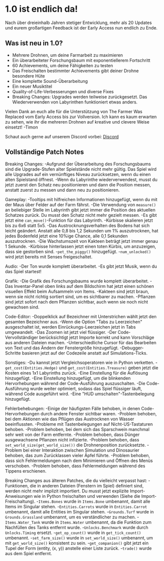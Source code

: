 # 1.0 ist endlich da!
Nach über dreieinhalb Jahren stetiger Entwicklung, mehr als 20 Updates und eurem großartigen Feedback ist der Early Access nun endlich zu Ende.

## Was ist neu in 1.0?
- Mehrere Drohnen, um deine Farmarbeit zu maximieren
- Ein überarbeiteter Forschungsbaum mit exponentiellerem Fortschritt
- 60 Achievements, um deine Fähigkeiten zu testen
- Das Freischalten bestimmter Achievements gibt deiner Drohne besondere Hüte
- Eine komplette Sound-Überarbeitung
- Ein neuer Musiktitel
- Quality-of-Life-Verbesserungen und diverse Fixes
- Breaking Changes: Upgrades werden teilweise zurückgesetzt. Das Wiederverwenden von Labyrinthen funktioniert etwas anders.

Vielen Dank an euch alle für die Unterstützung von The Farmer Was Replaced vom Early Access bis zur Vollversion.
Ich kann es kaum erwarten zu sehen, wie ihr die mehreren Drohnen auf kreative und clevere Weise einsetzt!
-Timon

Schaut auch gerne auf unserem Discord vorbei:
[Discord](https://discord.com/invite/kj33cJkeJn)

## Vollständige Patch Notes
Breaking Changes:
-Aufgrund der Überarbeitung des Forschungsbaums sind die Upgrade-Stufen alter Spielstände nicht mehr gültig. Das Spiel wird alle Upgrades auf ein vernünftiges Niveau zurücksetzen, wenn du einen alten Spielstand öffnest.
-Wenn du Labyrinthe wiederverwendest, musst du jetzt zuerst den Schatz neu positionieren und dann die Position messen, anstatt zuerst zu messen und dann neu zu positionieren.

Gameplay:
-Tooltips mit hilfreichen Informationen hinzugefügt, wenn du mit der Maus über Felder auf der Farm fährst.
-Die Verwendung von `measure()` an beliebiger Stelle im Labyrinth gibt jetzt immer die Position des aktuellen Schatzes zurück. Du musst den Schatz nicht mehr gezielt messen.
-Es gibt jetzt eine `can_move()`-Funktion für das Labyrinth.
-Kürbisse skalieren jetzt bis zu 6x6 statt 5x5.
-Das Austrocknungsverhalten des Bodens hat sich leicht geändert. Anstatt alle 0,8 bis 1,2 Sekunden um 1% auszutrocknen, hat jedes Bodenfeld jetzt eine 10%ige Chance, alle 0,1 Sekunden auszutrocknen.
-Die Wachstumszeit von Kakteen beträgt jetzt immer genau 1 Sekunde.
-Kürbisse hinterlassen jetzt einen toten Kürbis, um anzuzeigen, dass sie gestorben sind.
-`pet_the_piggy()` hinzugefügt.
-`num_unlocked()` wird jetzt bereits mit Senses freigeschaltet.

Audio:
-Der Ton wurde komplett überarbeitet.
-Es gibt jetzt Musik, wenn du das Spiel startest!

Grafik:
-Die Grafik des Forschungsbaums wurde komplett überarbeitet.
-Das Inventar-Panel oben links auf dem Bildschirm hat jetzt einen schönen visuellen Effekt beim Aufsammeln von Items.
-Kakteen sind jetzt braun, wenn sie nicht richtig sortiert sind, um es sichtbarer zu machen.
-Pflanzen sind jetzt sofort nach dem Pflanzen sichtbar, auch wenn sie noch nicht gewachsen sind.

Code-Editor:
-Doppelklick auf Bezeichner mit Unterstrichen wählt jetzt den gesamten Bezeichner aus.
-Wenn die Option "Tabs zu Leerzeichen" ausgeschaltet ist, werden Einrückungs-Leerzeichen jetzt in Tabs umgewandelt.
-Das Zoomen ist jetzt viel flüssiger.
-Der Code-Vervollständiger berücksichtigt jetzt Importe korrekt und kann Vorschläge aus anderen Dateien machen.
-Unterschiedliche Cursor für das Bearbeiten von Text und das Ändern der Fenstergröße hinzugefügt.
-Debugger-Schritte basieren jetzt auf der Codezeile anstatt auf Simulations-Ticks.

Sonstiges:
-Du kannst jetzt Vergleichsoperatoren wie in Python verketten.
-`get_cost(Entities.Hedge)` und `get_cost(Entities.Treasure)` geben jetzt die Kosten eines 1x1 Labyrinths zurück.
-Eine Einstellung für die Auflösung hinzugefügt.
-Eine Einstellung hinzugefügt, um die blinkenden Hervorhebungen während der Code-Ausführung auszuschalten.
-Die Code-Ausführung wurde weiter optimiert, sodass das Spiel flüssiger läuft, während Code ausgeführt wird.
-Eine "HUD umschalten"-Tastenbelegung hinzugefügt.

Fehlerbehebungen:
-Einige der häufigsten Fälle behoben, in denen Code-Hervorhebungen durch andere Fenster sichtbar waren.
-Problem behoben, bei dem Aktionen wie das Pflügen das Austrocknen von Wasser beeinflussten.
-Probleme mit Tastenbelegungen auf Nicht-US-Tastaturen behoben.
-Problem behoben, bei dem sich das Sparschwein manchmal sehr weit von der Farm entfernte.
-Problem behoben, dass Dünger ausgewachsene Pflanzen nicht infizierte.
-Problem behoben, dass `set_world_size(get_world_size())` die Drohnenposition zurücksetzte.
-Problem bei einer Interaktion zwischen Simulation und Dinosaurier behoben, das zum Zurücklassen vieler Äpfel führte.
-Problem behoben, dass sich Fehlermeldungen nach dem Minimieren und Öffnen des Menüs verschoben.
-Problem behoben, dass Fehlermeldungen während des Tippens erschienen.

Breaking Changes aus älteren Patches, die du vielleicht verpasst hast:
-Funktionen, die in anderen Dateien (Fenstern im Spiel) definiert sind, werden nicht mehr implizit importiert. Du musst jetzt explizite Import-Anweisungen wie in Python freischalten und verwenden (Siehe die Import-Freischaltung).
-`Items.Bones` wurde in `Items.Bone` umbenannt, damit alle Items im Singular stehen.
-`Entities.Carrots` wurde in `Entities.Carrot` umbenannt, damit alle Entities im Singular stehen.
-`Grounds.Turf` wurde in `Grounds.Grassland` umbenannt, um es verständlicher zu machen.
-`Items.Water_Tank` wurde in `Items.Water` umbenannt, da die Funktion zum Nachfüllen des Tanks entfernt wurde.
-`Unlocks.Benchmark` wurde durch `Unlocks.Timing` ersetzt.
-`get_op_count()` wurde in `get_tick_count()` umbenannt.
-`set_farm_size()` wurde in `set_world_size()` umbenannt, um mit `get_world_size()` konsistent zu sein.
-`get_companion()` gibt jetzt ein Tupel der Form (entity, (x, y)) anstelle einer Liste zurück.
-`trade()` wurde aus dem Spiel entfernt.